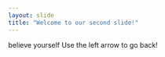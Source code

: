 ```yaml
---
layout: slide
title: "Welcome to our second slide!"
---
```

believe yourself
Use the left arrow to go back!

